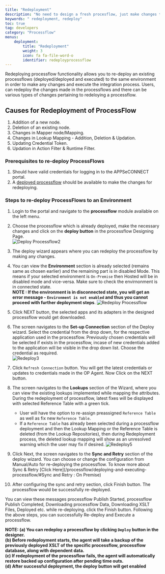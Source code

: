 ```yaml
---
title: "Redeployment"
description: "No need to design a fresh procesflow, just make changes to the exsisting ones and deploy them."
keywords: " redeployment, redeploy"
toc: true
tag: developers
category: "Processflow"
menus: 
    deployment:
        title: "Redeployment"
        weight: 3
        icon: fa fa-file-word-o
        identifier: redeployprocessflow
---
```


Redeploying processflow functionality allows you to re-deploy an existing processflows (deployed/deployed and executed) 
to the same environment in order to make any changes and execute the integration process. 
Users, can redeploy the changes made in the processflows and there can be various types of 
changes pertaining to redeloying a processflow.

## Causes for Redeployment of ProcessFlow 

1) Addition of a new node.  
2) Deletion of an existing node.  
3) Changes in Mapper node/Mapping.  
4) Changes in Lookup Mapping - Addition, Deletion & Updation.  
5) Updating Credential Token.    
6) Updation in Action Filter & Runtime Filter.    

### Prerequisites to re-deploy ProcessFlows

1.	Should have valid credentials for logging in to the APPSeCONNECT portal.
2.  A [deployed processflow](/processflow/deploying-and-executing-processflow/) should be available to make the changes for redeploying.  

### Steps to re-deploy ProcessFlows to an Environment

1.	Login to the portal and navigate to the **processflow** module available on the left menu.  
2.  Choose the processflow which is already deployed, make the necessary changes and click on the **deploy button** in the processflow Designing Page.   
![Deploy Processflow2](../../staticfiles/processflow/media/deploy-processflow21.png)

3.  The deploy wizard appears where you can redeploy the processflow by making any changes.
4.  You can view the **Environment** section is already selected (remains same as chosen earlier)
    and the remaining part is in disabled Mode. This means if your selected environment is 
   `On-Premise` then Hosted will be in disabled mode and vice-versa. Make sure to check the
    envirnonment is in connected state.    
    **NOTE : If the environment is in disconnected state, you will get an error message -
`Environment is not enabled` and thus you cannot proceed with further deployment steps**. 
![Redeploy Processflow](../../staticfiles/processflow/media/redeploy-processflow.png) 

5. Click NEXT button, the selected apps and its adapters in the designed processflow would get downloaded.
6. The screen navigates to the **Set-up Connection** section of the Deploy wizard. Select the credential from the drop down, 
for the respective application used in the processflow. Previously chosen credentials will be selected if exists in the processflow, 
incase of new credentials added to the application will be visible in the drop down list. Choose the credential as required.   
![Redeploy3](../../staticfiles/processflow/media/redeploy3.png)

7. Click `Refresh Connection` button. You will get the latest credentials or updates to credentials made in the OP Agent. 
Now Click on the NEXT button.
8. The screen navigates to the **Lookups** section of the Wizard, where you can view the existing lookups implemented
 while mapping the attributes. During the redeployment of processflow, latest fixes will 
 be displayed with selected Reference Table with a green tick.

    * User will have the option to re-assign preassigned `Reference Table` as well as fix new `Reference Table`.
    * If a `Reference Table` has already been selected during a processflow deployment 
 and then the Lookup Mapping or the Reference Table is deleted (from the Lookup Repositories), 
 then during Redeployment process, the deleted lookup mapping will show as an unresolved 
 warning which the user may fix if desired.
![Redeploy5](../../staticfiles/processflow/media/redeploy5.png)  

9. Click Next, the screen navigates to the **Sync and Retry** section of the deploy wizard. You can choose or change the configuration from 
Manual/Auto for re-deploying the processflow.  To know more about Sync & Retry [Click Here](/processflow/deploying-and-executing-processflow/#Sync and Retry : On Premise)

10. After configuring the sync and retry section, click Finish button. 
The processflow would be successfully re-deployed.   

You can view these messages processflow Publish Started, processflow Publish Completed, 
Downloading processflow Data, Downloading XSLT Files, Deployed etc. while re-deploying. 
click the Finish button. Following the above steps, you can successfully Re-deploy and Execute 
a processflow.

**NOTE: (a) You can redeploy a processflow by clicking `Deploy` button in the designer.                                          
(b) Before redeployment starts, the agent will take a backup of the previously deployed 
XSLT of the specific processflow, processflow database, along with dependent data.                                       
(c) If redeployment of the processflow fails, the agent will automatically restore backed up configuration 
after pending time outs.                                     
(d) After successful deployment, the deploy button will get enabled** 








 








